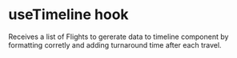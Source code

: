 # useTimeline hook

Receives a list of Flights to gererate data to timeline component by formatting corretly and adding turnaround time after each travel.

